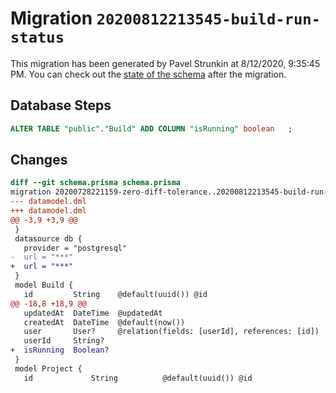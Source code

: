 # Migration `20200812213545-build-run-status`

This migration has been generated by Pavel Strunkin at 8/12/2020, 9:35:45 PM.
You can check out the [state of the schema](./schema.prisma) after the migration.

## Database Steps

```sql
ALTER TABLE "public"."Build" ADD COLUMN "isRunning" boolean   ;
```

## Changes

```diff
diff --git schema.prisma schema.prisma
migration 20200728221159-zero-diff-tolerance..20200812213545-build-run-status
--- datamodel.dml
+++ datamodel.dml
@@ -3,9 +3,9 @@
 }
 datasource db {
   provider = "postgresql"
-  url = "***"
+  url = "***"
 }
 model Build {
   id         String    @default(uuid()) @id
@@ -18,8 +18,9 @@
   updatedAt  DateTime  @updatedAt
   createdAt  DateTime  @default(now())
   user       User?     @relation(fields: [userId], references: [id])
   userId     String?
+  isRunning  Boolean?
 }
 model Project {
   id             String          @default(uuid()) @id
```


